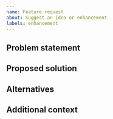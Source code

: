 ```yaml
---
name: Feature request
about: Suggest an idea or enhancement
labels: enhancement
---
```


## Problem statement

<!-- What problem are you trying to solve or what workflow is missing? -->

## Proposed solution

<!-- Describe the solution you'd like. Include examples when helpful. -->

## Alternatives

<!-- Did you consider other alternatives or workarounds? -->

## Additional context

<!-- Extra context, related issues, references, etc. -->
